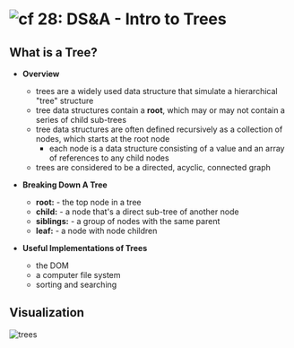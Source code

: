 ![cf](http://i.imgur.com/7v5ASc8.png) 28: DS&A - Intro to Trees
=====================================

## What is a Tree?
  * **Overview**
    * trees are a widely used data structure that simulate a hierarchical "tree" structure
    * tree data structures contain a **root**, which may or may not contain a series of child sub-trees
    * tree data structures are often  defined recursively as a collection of nodes, which starts at the root node
      * each node is a data structure consisting of a value and an array of references to any child nodes
    * trees are considered to be a directed, acyclic, connected graph

  * **Breaking Down A Tree**
    * **root:** - the top node in a tree
    * **child:** - a node that's a direct sub-tree of another node
    * **siblings:** - a group of nodes with the same parent
    * **leaf:** - a node with node children

  * **Useful Implementations of Trees**
    * the DOM
    * a computer file system
    * sorting and searching

## Visualization
  ![trees](https://s3-us-west-2.amazonaws.com/s.cdpn.io/154088/Screen%20Shot%202017-03-30%20at%204.47.30%20PM.png)
